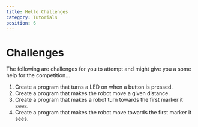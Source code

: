 ```yaml
---
title: Hello Challenges
category: Tutorials
position: 6
---
```

# Challenges

The following are challenges for you to attempt and might give you a some help for the competition...

1. Create a program that turns a LED on when a button is pressed.
2. Create a program that makes the robot move a given distance.
3. Create a program that makes a robot turn towards the first marker it sees.
4. Create a program that makes the robot move towards the first marker it sees.
